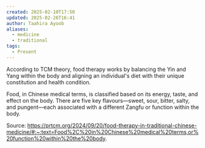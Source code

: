 ```yaml
---
created: 2025-02-10T17:50
updated: 2025-02-26T16:41
author: Taahira Ayoob
aliases:
  - medicine
  - traditional
tags:
  - Present
---
```

According to TCM theory, food therapy works by balancing the Yin and Yang within the body and aligning an individual's diet with their unique constitution and health condition. 

Food, in Chinese medical terms, is classified based on its energy, taste, and effect on the body. There are five key flavours—sweet, sour, bitter, salty, and pungent—each associated with a different Zangfu or function within the body.

Source: https://prtcm.org/2024/09/20/food-therapy-in-traditional-chinese-medicine/#:~:text=Food%2C%20in%20Chinese%20medical%20terms,or%20function%20within%20the%20body. 
